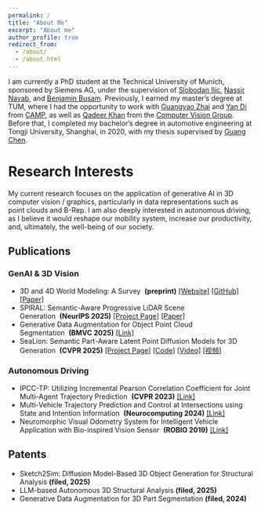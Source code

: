 ```yaml
---
permalink: /
title: "About Me"
excerpt: "About me"
author_profile: true
redirect_from: 
  - /about/
  - /about.html
---
```


<!-- <p align = "justify">  -->
I am currently a PhD student at the Technical University of Munich, sponsored by Siemens AG, under the supervision of [Slobodan Ilic](https://scholar.google.de/citations?user=ELOVd8sAAAAJ&hl=en), [Nassir Navab](https://scholar.google.de/citations?user=kzoVUPYAAAAJ&hl=en), and [Benjamin Busam](https://scholar.google.de/citations?user=u4rJZwUAAAAJ&hl=en). Previously, I earned my master’s degree at TUM, where I had the opportunity to work with [Guangyao Zhai](https://ymxlzgy.com/) and [Yan Di](https://shangbuhuan13.github.io/) from [CAMP](https://www.cs.cit.tum.de/camp/start/), as well as [Qadeer Khan](https://vision.in.tum.de/members/khamuham) from the [Computer Vision Group](https://vision.in.tum.de/). Before that, I completed my bachelor’s degree in automotive engineering at Tongji University, Shanghai, in 2020, with my thesis supervised by [Guang Chen](https://ispc-group.github.io/).
<!-- </p> -->

# Research Interests
<!-- <p align = "justify">  -->
My current research focuses on the application of generative AI in 3D computer vision / graphics, particularly in data representations such as point clouds and B-Rep.
I am also deeply interested in autonomous driving, as I believe it would reshape our mobility system, increase our productivity, and, ultimately, the well-being of our society.

## Publications
### GenAI & 3D Vision
- 3D and 4D World Modeling: A Survey&nbsp;&nbsp;**(preprint)** [[Website]](https://worldbench.github.io/survey) [[GitHub]](https://github.com/worldbench/survey) [[Paper]](https://arxiv.org/abs/2509.07996)
- SPIRAL: Semantic-Aware Progressive LiDAR Scene Generation&nbsp;&nbsp;**(NeurIPS 2025)** [[Project Page]](https://dekai21.github.io/SPIRAL/) [[Paper]](https://arxiv.org/abs/2505.22643)
- Generative Data Augmentation for Object Point Cloud Segmentation&nbsp;&nbsp;**(BMVC 2025)** [[Link]](https://arxiv.org/abs/2505.17783)
- SeaLion: Semantic Part-Aware Latent Point Diffusion Models for 3D Generation&nbsp;&nbsp;**(CVPR 2025)** [[Project Page]](https://dekai21.github.io/SeaLion/) [[Code]](https://github.com/Dekai21/SeaLion) [[Video]](https://youtu.be/aYmAM-nI78Y?si=C7aMPvK2eHpnEfiK) [[视频]](https://www.bilibili.com/video/BV1b23dzUEF4/?share_source=copy_web&vd_source=d484dd59f507d51710a45ec873857c76)

### Autonomous Driving
- IPCC-TP: Utilizing Incremental Pearson Correlation Coefficient for Joint Multi-Agent Trajectory Prediction&nbsp;&nbsp;**(CVPR 2023)** [[Link]](https://dekai21.github.io/publication/Multi-Agent_Prediction)
- Multi-Vehicle Trajectory Prediction and Control at Intersections using State and Intention Information&nbsp;&nbsp;**(Neurocomputing 2024)** [[Link]](https://dekai21.github.io/Multi_Agent_Intersection/)
- Neuromorphic Visual Odometry System for Intelligent Vehicle Application with Bio-inspired Vision Sensor&nbsp;&nbsp;**(ROBIO 2019)** [[Link]](https://dekai21.github.io/publication/1-Neuromorphic-Visual-Odometry-System-1)

## Patents
- Sketch2Sim: Diffusion Model-Based 3D Object Generation for Structural Analysis **(filed, 2025)**
- LLM-based Autonomous 3D Structural Analysis **(filed, 2025)**
- Generative Data Augmentation for 3D Part Segmentation **(filed, 2024)**

<!-- </p> -->

<!-- This is the front page of a website that is powered by the [academicpages template](https://github.com/academicpages/academicpages.github.io) and hosted on GitHub pages. [GitHub pages](https://pages.github.com) is a free service in which websites are built and hosted from code and data stored in a GitHub repository, automatically updating when a new commit is made to the respository. This template was forked from the [Minimal Mistakes Jekyll Theme](https://mmistakes.github.io/minimal-mistakes/) created by Michael Rose, and then extended to support the kinds of content that academics have: publications, talks, teaching, a portfolio, blog posts, and a dynamically-generated CV. You can fork [this repository](https://github.com/academicpages/academicpages.github.io) right now, modify the configuration and markdown files, add your own PDFs and other content, and have your own site for free, with no ads! An older version of this template powers my own personal website at [stuartgeiger.com](http://stuartgeiger.com), which uses [this Github repository](https://github.com/staeiou/staeiou.github.io).

A data-driven personal website
======
Like many other Jekyll-based GitHub Pages templates, academicpages makes you separate the website's content from its form. The content & metadata of your website are in structured markdown files, while various other files constitute the theme, specifying how to transform that content & metadata into HTML pages. You keep these various markdown (.md), YAML (.yml), HTML, and CSS files in a public GitHub repository. Each time you commit and push an update to the repository, the [GitHub pages](https://pages.github.com/) service creates static HTML pages based on these files, which are hosted on GitHub's servers free of charge.

Many of the features of dynamic content management systems (like Wordpress) can be achieved in this fashion, using a fraction of the computational resources and with far less vulnerability to hacking and DDoSing. You can also modify the theme to your heart's content without touching the content of your site. If you get to a point where you've broken something in Jekyll/HTML/CSS beyond repair, your markdown files describing your talks, publications, etc. are safe. You can rollback the changes or even delete the repository and start over -- just be sure to save the markdown files! Finally, you can also write scripts that process the structured data on the site, such as [this one](https://github.com/academicpages/academicpages.github.io/blob/master/talkmap.ipynb) that analyzes metadata in pages about talks to display [a map of every location you've given a talk](https://academicpages.github.io/talkmap.html).

Getting started
======
1. Register a GitHub account if you don't have one and confirm your e-mail (required!)
1. Fork [this repository](https://github.com/academicpages/academicpages.github.io) by clicking the "fork" button in the top right. 
1. Go to the repository's settings (rightmost item in the tabs that start with "Code", should be below "Unwatch"). Rename the repository "[your GitHub username].github.io", which will also be your website's URL.
1. Set site-wide configuration and create content & metadata (see below -- also see [this set of diffs](http://archive.is/3TPas) showing what files were changed to set up [an example site](https://getorg-testacct.github.io) for a user with the username "getorg-testacct")
1. Upload any files (like PDFs, .zip files, etc.) to the files/ directory. They will appear at https://[your GitHub username].github.io/files/example.pdf.  
1. Check status by going to the repository settings, in the "GitHub pages" section

Site-wide configuration
------
The main configuration file for the site is in the base directory in [_config.yml](https://github.com/academicpages/academicpages.github.io/blob/master/_config.yml), which defines the content in the sidebars and other site-wide features. You will need to replace the default variables with ones about yourself and your site's github repository. The configuration file for the top menu is in [_data/navigation.yml](https://github.com/academicpages/academicpages.github.io/blob/master/_data/navigation.yml). For example, if you don't have a portfolio or blog posts, you can remove those items from that navigation.yml file to remove them from the header. 

Create content & metadata
------
For site content, there is one markdown file for each type of content, which are stored in directories like _publications, _talks, _posts, _teaching, or _pages. For example, each talk is a markdown file in the [_talks directory](https://github.com/academicpages/academicpages.github.io/tree/master/_talks). At the top of each markdown file is structured data in YAML about the talk, which the theme will parse to do lots of cool stuff. The same structured data about a talk is used to generate the list of talks on the [Talks page](https://academicpages.github.io/talks), each [individual page](https://academicpages.github.io/talks/2012-03-01-talk-1) for specific talks, the talks section for the [CV page](https://academicpages.github.io/cv), and the [map of places you've given a talk](https://academicpages.github.io/talkmap.html) (if you run this [python file](https://github.com/academicpages/academicpages.github.io/blob/master/talkmap.py) or [Jupyter notebook](https://github.com/academicpages/academicpages.github.io/blob/master/talkmap.ipynb), which creates the HTML for the map based on the contents of the _talks directory).

**Markdown generator**

I have also created [a set of Jupyter notebooks](https://github.com/academicpages/academicpages.github.io/tree/master/markdown_generator
) that converts a CSV containing structured data about talks or presentations into individual markdown files that will be properly formatted for the academicpages template. The sample CSVs in that directory are the ones I used to create my own personal website at stuartgeiger.com. My usual workflow is that I keep a spreadsheet of my publications and talks, then run the code in these notebooks to generate the markdown files, then commit and push them to the GitHub repository.

How to edit your site's GitHub repository
------
Many people use a git client to create files on their local computer and then push them to GitHub's servers. If you are not familiar with git, you can directly edit these configuration and markdown files directly in the github.com interface. Navigate to a file (like [this one](https://github.com/academicpages/academicpages.github.io/blob/master/_talks/2012-03-01-talk-1.md) and click the pencil icon in the top right of the content preview (to the right of the "Raw | Blame | History" buttons). You can delete a file by clicking the trashcan icon to the right of the pencil icon. You can also create new files or upload files by navigating to a directory and clicking the "Create new file" or "Upload files" buttons. 

Example: editing a markdown file for a talk
![Editing a markdown file for a talk](/images/editing-talk.png)

For more info
------
More info about configuring academicpages can be found in [the guide](https://academicpages.github.io/markdown/). The [guides for the Minimal Mistakes theme](https://mmistakes.github.io/minimal-mistakes/docs/configuration/) (which this theme was forked from) might also be helpful. -->
